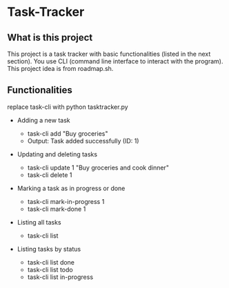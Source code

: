 # Task-Tracker
## What is this project
This project is a task tracker with basic functionalities (listed in the next section). You use CLI (command line interface to interact with the program). This project idea is from roadmap.sh.
## Functionalities
replace task-cli with python tasktracker.py

- Adding a new task
  - task-cli add "Buy groceries"
  - Output: Task added successfully (ID: 1)

- Updating and deleting tasks
  - task-cli update 1 "Buy groceries and cook dinner"
  - task-cli delete 1

- Marking a task as in progress or done
  - task-cli mark-in-progress 1
  - task-cli mark-done 1

- Listing all tasks
  - task-cli list

- Listing tasks by status
  - task-cli list done
  - task-cli list todo
  - task-cli list in-progress
